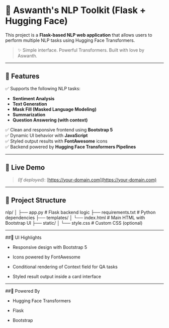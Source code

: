 # 🧠 Aswanth's NLP Toolkit (Flask + Hugging Face)

This project is a **Flask-based NLP web application** that allows users to perform multiple NLP tasks using Hugging Face Transformers.

> ✨ Simple interface. Powerful Transformers. Built with love by Aswanth.

---

## 🔧 Features

✅ Supports the following NLP tasks:
- **Sentiment Analysis**  
- **Text Generation**  
- **Mask Fill (Masked Language Modeling)**  
- **Summarization**  
- **Question Answering (with context)**  

✅ Clean and responsive frontend using **Bootstrap 5**  
✅ Dynamic UI behavior with **JavaScript**  
✅ Styled output results with **FontAwesome** icons  
✅ Backend powered by **Hugging Face Transformers Pipelines**

---

## 🚀 Live Demo

> *(If deployed)*: [https://your-domain.com](https://your-domain.com)

---

## 📁 Project Structure

nlp/
│
├── app.py                    # Flask backend logic
├── requirements.txt          # Python dependencies
├── templates/
│   └── index.html            # Main HTML with Bootstrap UI
├── static/
│   └── style.css             # Custom CSS (optional)

---


##🎨 UI Highlights

- Responsive design with Bootstrap 5

- Icons powered by FontAwesome

- Conditional rendering of Context field for QA tasks

- Styled result output inside a card interface

---


##🧠 Powered By

- Hugging Face Transformers

- Flask

- Bootstrap


